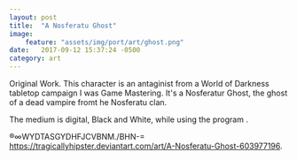 ```yaml
---
layout: post
title:  "A Nosferatu Ghost"
image:
    feature: "assets/img/port/art/ghost.png"
date:   2017-09-12 15:37:24 -0500
category: art
---
```

Original Work. This character is an antaginist from a World of Darkness tabletop campaign I was Game Mastering. It's a Nosferatur Ghost, the ghost of a dead vampire fromt he Nosferatu clan.

The medium is digital, Black and White, while using the program .


®∞WYDTASGYDHFJCVBNM./BHN-=
<a href="https://tragicallyhipster.deviantart.com/art/A-Nosferatu-Ghost-603977196" target="_blank">https://tragicallyhipster.deviantart.com/art/A-Nosferatu-Ghost-603977196</a>.